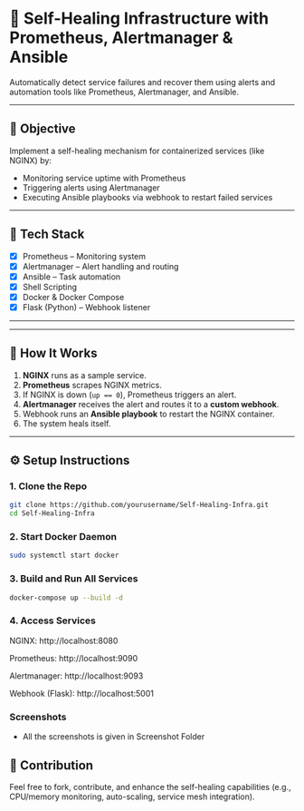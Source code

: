 # 🔁 Self-Healing Infrastructure with Prometheus, Alertmanager & Ansible

Automatically detect service failures and recover them using alerts and automation tools like Prometheus, Alertmanager, and Ansible.

---

## 📌 Objective

Implement a self-healing mechanism for containerized services (like NGINX) by:
- Monitoring service uptime with Prometheus
- Triggering alerts using Alertmanager
- Executing Ansible playbooks via webhook to restart failed services

---

## 🧰 Tech Stack

- [x] Prometheus – Monitoring system
- [x] Alertmanager – Alert handling and routing
- [x] Ansible – Task automation
- [x] Shell Scripting
- [x] Docker & Docker Compose
- [x] Flask (Python) – Webhook listener

---


---

## 🚀 How It Works

1. **NGINX** runs as a sample service.
2. **Prometheus** scrapes NGINX metrics.
3. If NGINX is down (`up == 0`), Prometheus triggers an alert.
4. **Alertmanager** receives the alert and routes it to a **custom webhook**.
5. Webhook runs an **Ansible playbook** to restart the NGINX container.
6. The system heals itself.

---

## ⚙️ Setup Instructions

### 1. Clone the Repo

```bash
git clone https://github.com/yourusername/Self-Healing-Infra.git
cd Self-Healing-Infra
```
### 2. Start Docker Daemon

```bash
sudo systemctl start docker
```
### 3. Build and Run All Services

```bash
docker-compose up --build -d
```

### 4. Access Services
NGINX: http://localhost:8080

Prometheus: http://localhost:9090

Alertmanager: http://localhost:9093

Webhook (Flask): http://localhost:5001

### Screenshots 
- All the screenshots is given in Screenshot Folder

## 🤝 Contribution
Feel free to fork, contribute, and enhance the self-healing capabilities (e.g., CPU/memory monitoring, auto-scaling, service mesh integration).